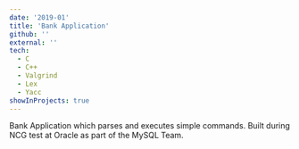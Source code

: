 ```yaml
---
date: '2019-01'
title: 'Bank Application'
github: ''
external: ''
tech:
  - C
  - C++
  - Valgrind
  - Lex
  - Yacc
showInProjects: true
---
```


Bank Application which parses and executes simple commands. Built during NCG test at Oracle as part of the MySQL Team.
